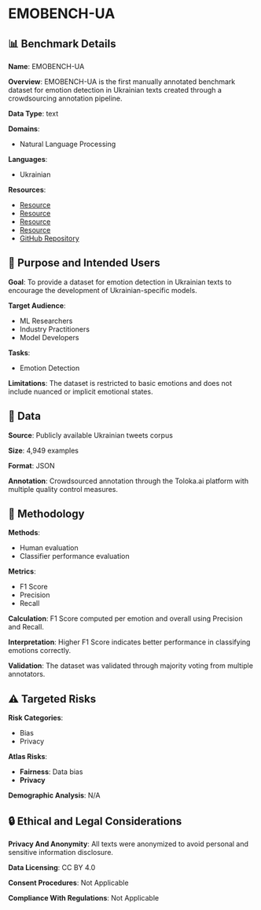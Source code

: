 # EMOBENCH-UA

## 📊 Benchmark Details

**Name**: EMOBENCH-UA

**Overview**: EMOBENCH-UA is the first manually annotated benchmark dataset for emotion detection in Ukrainian texts created through a crowdsourcing annotation pipeline.

**Data Type**: text

**Domains**:
- Natural Language Processing

**Languages**:
- Ukrainian

**Resources**:
- [Resource](https://huggingface.co/datasets/ukr-detect/ukr-emotions-binary)
- [Resource](https://huggingface.co/datasets/ukr-detect/ukr-emotions-intensity)
- [Resource](https://huggingface.co/datasets/ukr-detect/ukr-emotions-per-annotator)
- [Resource](https://huggingface.co/ukr-detect/ukr-emotions-classifier)
- [GitHub Repository](https://github.com/dardem/emobench-ua)

## 🎯 Purpose and Intended Users

**Goal**: To provide a dataset for emotion detection in Ukrainian texts to encourage the development of Ukrainian-specific models.

**Target Audience**:
- ML Researchers
- Industry Practitioners
- Model Developers

**Tasks**:
- Emotion Detection

**Limitations**: The dataset is restricted to basic emotions and does not include nuanced or implicit emotional states.

## 💾 Data

**Source**: Publicly available Ukrainian tweets corpus

**Size**: 4,949 examples

**Format**: JSON

**Annotation**: Crowdsourced annotation through the Toloka.ai platform with multiple quality control measures.

## 🔬 Methodology

**Methods**:
- Human evaluation
- Classifier performance evaluation

**Metrics**:
- F1 Score
- Precision
- Recall

**Calculation**: F1 Score computed per emotion and overall using Precision and Recall.

**Interpretation**: Higher F1 Score indicates better performance in classifying emotions correctly.

**Validation**: The dataset was validated through majority voting from multiple annotators.

## ⚠️ Targeted Risks

**Risk Categories**:
- Bias
- Privacy

**Atlas Risks**:
- **Fairness**: Data bias
- **Privacy**

**Demographic Analysis**: N/A

## 🔒 Ethical and Legal Considerations

**Privacy And Anonymity**: All texts were anonymized to avoid personal and sensitive information disclosure.

**Data Licensing**: CC BY 4.0

**Consent Procedures**: Not Applicable

**Compliance With Regulations**: Not Applicable
